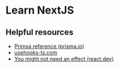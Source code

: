 # Learn NextJS

## Helpful resources

- [Primsa reference (prisma.io)](https://www.prisma.io/docs/reference)
- [usehooks-ts.com](https://usehooks-ts.com/)
- [You might not need an effect (react.dev)](https://react.dev/learn/you-might-not-need-an-effect)

